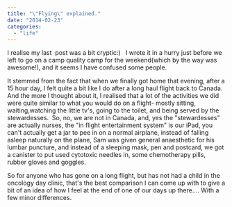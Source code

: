 ```yaml
---
title: "\"Flying\" explained."
date: "2014-02-23"
categories: 
  - "life"
---
```


I realise my last  post was a bit cryptic:)   I wrote it in a hurry just before we left to go on a camp quality camp for the weekend(which by the way was awesome!), and it seems I have confused some people.

It stemmed from the fact that when we finally got home that evening, after a 15 hour day, I felt quite a bit like I do after a long haul flight back to Canada. And the more I thought about it, I realised that a lot of the activities we did were quite similar to what you would do on a flight- mostly sitting, waiting,watching the little tv's, going to the toilet, and being served by the stewardesses.  So, no, we are not in Canada, and, yes the "stewardesses" are actually nurses, the "in flight entertainment system" is our iPad, you can't actually get a jar to pee in on a normal airplane, instead of falling asleep naturally on the plane, Sam was given general anaesthetic for his lumbar puncture, and instead of a sleeping mask, pen and postcard, we got a canister to put used cytotoxic needles in, some chemotherapy pills, rubber gloves and goggles.

So for anyone who has gone on a long flight, but has not had a child in the oncology day clinic, that's the best comparison I can come up with to give a bit of an idea of how I feel at the end of one of our days up there…. With a few minor differences.
